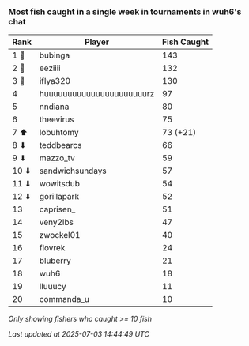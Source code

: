 ### Most fish caught in a single week in tournaments in wuh6's chat
| Rank | Player | Fish Caught |
|------|--------|-----------|
| 1 🥇  | bubinga  | 143 |
| 2 🥈  | eeziiii  | 132 |
| 3 🥉  | iflya320  | 130 |
| 4  | huuuuuuuuuuuuuuuuuuuuuurz  | 97 |
| 5  | nndiana  | 80 |
| 6  | theevirus  | 75 |
| 7 ⬆ | lobuhtomy  | 73 (+21) |
| 8 ⬇ | teddbearcs  | 66 |
| 9 ⬇ | mazzo_tv  | 59 |
| 10 ⬇ | sandwichsundays  | 57 |
| 11 ⬇ | wowitsdub  | 54 |
| 12 ⬇ | gorillapark  | 52 |
| 13  | caprisen_  | 51 |
| 14  | veny2lbs  | 47 |
| 15  | zwockel01  | 40 |
| 16  | flovrek  | 24 |
| 17  | bluberry  | 21 |
| 18  | wuh6  | 18 |
| 19  | lluuucy  | 11 |
| 20  | commanda_u  | 10 |

_Only showing fishers who caught >= 10 fish_

_Last updated at 2025-07-03 14:44:49 UTC_